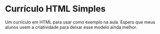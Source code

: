# Currículo HTML Simples
Um currículo em HTML para usar como exemplo na aula. Espero que meus alunos usem a criatividade para deixar esse modelo ainda melhor.
